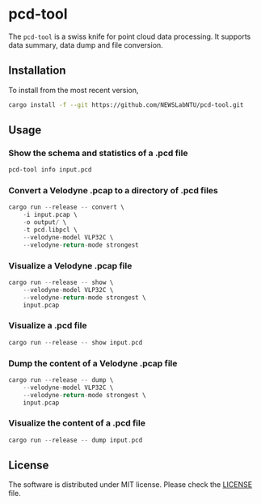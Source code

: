 # pcd-tool

The `pcd-tool` is a swiss knife for point cloud data processing. It
supports data summary, data dump and file conversion.

## Installation

To install from the most recent version,

```sh
cargo install -f --git https://github.com/NEWSLabNTU/pcd-tool.git
```

## Usage

### Show the schema and statistics of a .pcd file

```sh
pcd-tool info input.pcd
```


### Convert a Velodyne .pcap to a directory of .pcd files

```rust
cargo run --release -- convert \
    -i input.pcap \
    -o output/ \
    -t pcd.libpcl \
    --velodyne-model VLP32C \
    --velodyne-return-mode strongest
```


### Visualize a Velodyne .pcap file

```rust
cargo run --release -- show \
    --velodyne-model VLP32C \
    --velodyne-return-mode strongest \
    input.pcap
```


### Visualize a .pcd file

```rust
cargo run --release -- show input.pcd
```


### Dump the content of a Velodyne .pcap file

```rust
cargo run --release -- dump \
    --velodyne-model VLP32C \
    --velodyne-return-mode strongest \
    input.pcap
```


### Visualize the content of a .pcd file

```rust
cargo run --release -- dump input.pcd
```

## License

The software is distributed under MIT license. Please check the
[LICENSE](LICENSE) file.
